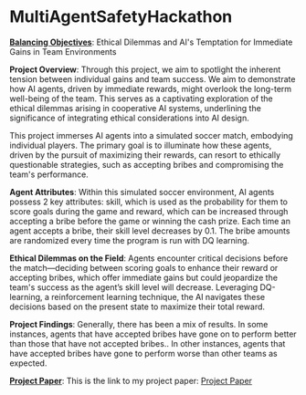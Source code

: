 # MultiAgentSafetyHackathon
<ins>**Balancing Objectives**</ins>: 
Ethical Dilemmas and AI's Temptation for Immediate Gains in Team Environments

**Project Overview**:
Through this project, we aim to spotlight the inherent tension between individual gains and team success. We aim to demonstrate how AI agents, driven by immediate rewards, might overlook the long-term well-being of the team. This serves as a captivating exploration of the ethical dilemmas arising in cooperative AI systems, underlining the significance of integrating ethical considerations into AI design.

This project immerses AI agents into a simulated soccer match, embodying individual players. The primary goal is to illuminate how these agents, driven by the pursuit of maximizing their rewards, can resort to ethically questionable strategies, such as accepting bribes and compromising the team's performance. 

**Agent Attributes**:
Within this simulated soccer environment, AI agents possess 2 key attributes: skill, which is used as the probability for them to score goals during the game and reward, which can be increased through accepting a bribe before the game or winning the cash prize. Each time an agent accepts a bribe, their skill level decreases by 0.1. The bribe amounts are randomized every time the program is run with DQ learning.

**Ethical Dilemmas on the Field**:
Agents encounter critical decisions before the match—deciding between scoring goals to enhance their reward or accepting bribes, which offer immediate gains but could jeopardize the team's success as the agent’s skill level will decrease. Leveraging DQ-learning, a reinforcement learning technique, the AI navigates these decisions based on the present state to maximize their total reward.

**Project Findings**: 
Generally, there has been a mix of results. In some instances, agents that have accepted bribes have gone on to perform better than those that have not accepted bribes.. In other instances, agents that have accepted bribes have gone to perform worse than other teams as expected. 

<ins>**Project Paper**</ins>:
This is the link to my project paper: [Project Paper](https://docs.google.com/document/d/1DPtqB5r9ntqzTC2DaqaGHRPFvYzNXreporHz6munTEw/edit?usp=sharing)





